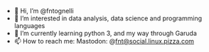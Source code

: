 - 👋 Hi, I’m @fntognelli
- 👀 I’m interested in data analysis, data science and programming languages 
- 🌱 I’m currently learning python 3, and my way through Garuda
- 📫 How to reach me: Mastodon: @fnt@social.linux.pizza.com

<!---
fntognelli/fntognelli is a ✨ special ✨ repository because its `README.md` (this file) appears on your GitHub profile.
You can click the Preview link to take a look at your changes.
--->
